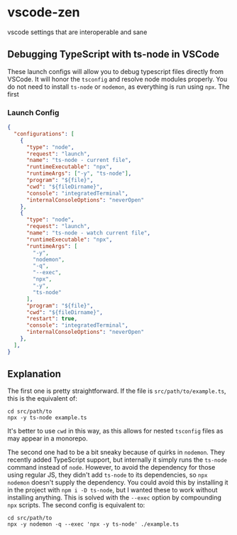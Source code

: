 # vscode-zen
vscode settings that are interoperable and sane

## Debugging TypeScript with ts-node in VSCode
These launch configs will allow you to debug typescript files directly from VSCode. It will honor the `tsconfig` and resolve node modules properly. You do not need to install `ts-node` or `nodemon`, as everything is run using `npx`. The first 

### Launch Config
```json
{
  "configurations": [
    {
      "type": "node",
      "request": "launch",
      "name": "ts-node - current file",
      "runtimeExecutable": "npx",
      "runtimeArgs": ["-y", "ts-node"],
      "program": "${file}",
      "cwd": "${fileDirname}",
      "console": "integratedTerminal",
      "internalConsoleOptions": "neverOpen"
    },
    {
      "type": "node",
      "request": "launch",
      "name": "ts-node - watch current file",
      "runtimeExecutable": "npx",
      "runtimeArgs": [
        "-y",
        "nodemon",
        "-q",
        "--exec",
        "npx",
        "-y",
        "ts-node"
      ],
      "program": "${file}",
      "cwd": "${fileDirname}",
      "restart": true,
      "console": "integratedTerminal",
      "internalConsoleOptions": "neverOpen"
    },
  ],
}
```

## Explanation
The first one is pretty straightforward. If the file is `src/path/to/example.ts`, this is the equivalent of:
```
cd src/path/to
npx -y ts-node example.ts
```
It's better to use `cwd` in this way, as this allows for nested `tsconfig` files as may appear in a monorepo.

The second one had to be a bit sneaky because of quirks in `nodemon`. They recently added TypeScript support, but internally it simply runs the `ts-node` command instead of `node`. However, to avoid the dependency for those using regular JS, they didn't add `ts-node` to its dependencies, so `npx nodemon` doesn't supply the dependency. You could avoid this by installing it in the project with `npm i -D ts-node`, but I wanted these to work without installing anything. This is solved with the `--exec` option by compounding `npx` scripts. The second config is equivalent to:
```
cd src/path/to
npx -y nodemon -q --exec 'npx -y ts-node' ./example.ts
```

